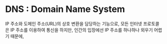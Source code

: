 # DNS : Domain Name System

IP 주소와 도메인 주소(URL)의 상호 변환을 담당하는 기능으로, 모든 인터넷 프로토콜은 IP 주소를 이용하여 통신을 하지만, 인간의 입장에선 IP 주소를 하나하나 외우기 어렵기 때문에, 